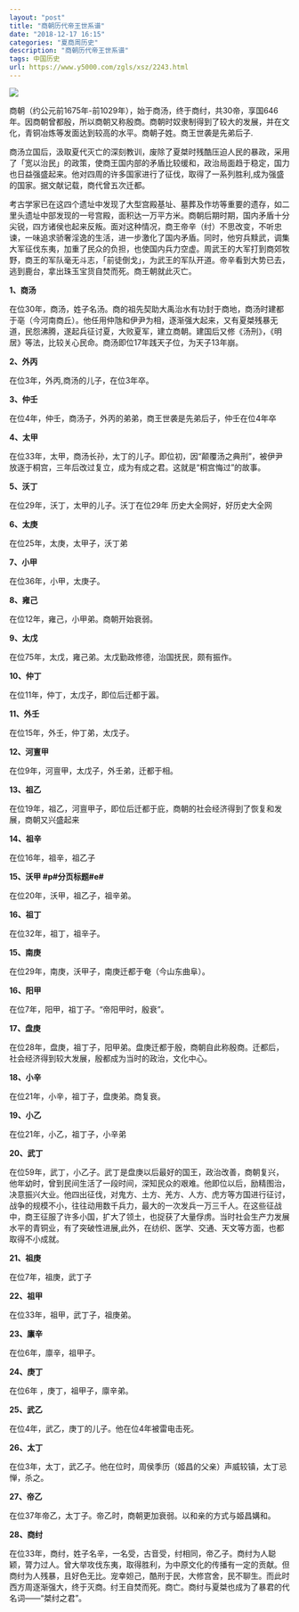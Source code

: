 ```yaml
---
layout: "post"
title: "商朝历代帝王世系谱"
date: "2018-12-17 16:15"
categories: "夏商周历史"
description: "商朝历代帝王世系谱"
tags: 中国历史
url: https://www.y5000.com/zgls/xsz/2243.html
---
```






[![](https://img.y5000.com/uploads/allimg/160326/4-16032622423O60.jpg)](https://www.y5000.com)

商朝（约公元前1675年-前1029年），始于商汤，终于商纣，共30帝，享国646年。因商朝曾都殷，所以商朝又称殷商。商朝时奴隶制得到了较大的发展，并在文化，青铜冶炼等发面达到较高的水平。商朝子姓。商王世袭是先弟后子.

商汤立国后，汲取夏代灭亡的深刻教训，废除了夏桀时残酷压迫人民的暴政，采用了「宽以治民」的政策，使商王国内部的矛盾比较缓和，政治局面趋于稳定，国力也日益强盛起来。他对四周的许多国家进行了征伐，取得了一系列胜利,成为强盛的国家。据文献记载，商代曾五次迁都。

考古学家已在这四个遗址中发现了大型宫殿基址、墓葬及作坊等重要的遗存，如二里头遗址中部发现的一号宫殿，面积达一万平方米。商朝后期时期，国内矛盾十分尖锐，四方诸侯也起来反叛。面对这种情况，商王帝辛（纣）不思改变，不听忠谏，一味追求骄奢淫逸的生活，进一步激化了国内矛盾。同时，他穷兵黩武，调集大军征伐东夷，加重了民众的负担，也使国内兵力空虚。周武王的大军打到商郊牧野，商王的军队毫无斗志，「前徒倒戈」，为武王的军队开道。帝辛看到大势已去，逃到鹿台，拿出珠玉宝货自焚而死。商王朝就此灭亡。

**1、商汤**

在位30年，商汤，姓子名汤。商的祖先契助大禹治水有功封于商地，商汤时建都于亳（今河南商丘）。他任用仲虺和伊尹为相，逐渐强大起来，又有夏桀残暴无道，民怨沸腾，遂起兵征讨夏，大败夏军，建立商朝。建国后又修《汤刑》，《明居》等法，比较关心民命。商汤即位17年践天子位，为天子13年崩。

**2、外丙**

在位3年，外丙,商汤的儿子，在位3年卒。

**3、仲壬**

在位4年，仲壬，商汤子，外丙的弟弟，商王世袭是先弟后子，仲壬在位4年卒

**4、太甲**

在位33年，太甲，商汤长孙，太丁的儿子。即位初，因“颠覆汤之典刑”，被伊尹放逐于桐宫，三年后改过复立，成为有成之君。这就是“桐宫悔过”的故事。

**5、沃丁**

在位29年，沃丁，太甲的儿子。沃丁在位29年 历史大全网好，好历史大全网

**6、太庚**

在位25年，太庚，太甲子，沃丁弟

**7、小甲**

在位36年，小甲，太庚子。

**8、雍己**

在位12年，雍己，小甲弟。商朝开始衰弱。

**9、太戊**

在位75年，太戊，雍己弟。太戊勤政修德，治国抚民，颇有振作。

**10、仲丁**

在位11年，仲丁，太戊子，即位后迁都于嚣。

**11、外壬**

在位15年，外壬，仲丁弟，太戊子。

**12、河亶甲**

在位9年，河亶甲，太戊子，外壬弟，迁都于相。

**13、祖乙**

在位19年，祖乙，河亶甲子，即位后迁都于庇，商朝的社会经济得到了恢复和发展，商朝又兴盛起来

**14、祖辛**

在位16年，祖辛，祖乙子

**15、沃甲 #p#分页标题#e#**

在位20年，沃甲，祖乙子，祖辛弟。

**16、祖丁**

在位32年，祖丁，祖辛子。

**15、南庚**

在位29年，南庚，沃甲子，南庚迁都于奄（今山东曲阜）。

**16、阳甲**

在位7年，阳甲，祖丁子。“帝阳甲时，殷衰”。

**17、盘庚**

在位28年，盘庚，祖丁子，阳甲弟。盘庚迁都于殷，商朝自此称殷商。迁都后，社会经济得到较大发展，殷都成为当时的政治，文化中心。

**18、小辛**

在位21年，小辛，祖丁子，盘庚弟。商复衰。

**19、小乙**

在位21年，小乙，祖丁子，小辛弟

**20、武丁**

在位59年，武丁，小乙子。武丁是盘庚以后最好的国王，政治改善，商朝复兴，他年幼时，曾到民间生活了一段时间，深知民众的艰难。他即位以后，励精图治，决意振兴大业。他四出征伐，对鬼方、土方、羌方、人方、虎方等方国进行征讨，战争的规模不小，往往动用数千兵力，最大的一次发兵一万三千人。在这些征战中，商王征服了许多小国，扩大了领土，也捉获了大量俘虏。当时社会生产力发展水平的青铜业，有了突破性进展,此外，在纺织、医学、交通、天文等方面，也都取得不小成就。

**21、祖庚**

在位7年，祖庚，武丁子

**22、祖甲**

在位33年，祖甲，武丁子，祖庚弟。

**23、廪辛**

在位6年，廪辛，祖甲子。

**24、庚丁**

在位6年 ，庚丁，祖甲子，廪辛弟。

**25、武乙**

在位4年，武乙，庚丁的儿子。他在位4年被雷电击死。

**26、太丁**

在位3年，太丁，武乙子。他在位时，周侯季历（姬昌的父亲）声威较镇，太丁忌惮，杀之。

**27、帝乙**

在位37年帝乙，太丁子。帝乙时，商朝更加衰弱。以和亲的方式与姬昌媾和。

**28、商纣**

在位33年，商纣，姓子名辛，一名受，古音受，纣相同，帝乙子。商纣为人聪颖，膂力过人。曾大举攻伐东夷，取得胜利，为中原文化的传播有一定的贡献。但商纣为人残暴，且好色无比。宠幸妲己，酷刑于民，大修宫舍，民不聊生。而此时西方周逐渐强大，终于灭商。纣王自焚而死。商亡。商纣与夏桀也成为了暴君的代名词——“桀纣之君”。
